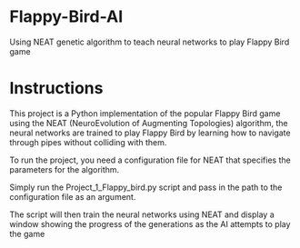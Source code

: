 # Flappy-Bird-AI
Using NEAT genetic algorithm to teach neural networks to play Flappy Bird game

# Instructions
This project is a Python implementation of the popular Flappy Bird game using the NEAT (NeuroEvolution of Augmenting Topologies) algorithm, the neural networks are trained to play Flappy Bird by learning how to navigate through pipes without colliding with them. 

To run the project, you need a configuration file for NEAT that specifies the parameters for the algorithm.

Simply run the Project_1_Flappy_bird.py script and pass in the path to the configuration file as an argument.

The script will then train the neural networks using NEAT and display a window showing the progress of the generations as the AI attempts to play the game

